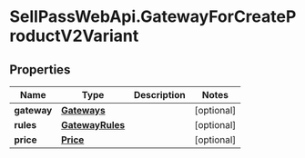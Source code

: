 # SellPassWebApi.GatewayForCreateProductV2Variant

## Properties

Name | Type | Description | Notes
------------ | ------------- | ------------- | -------------
**gateway** | [**Gateways**](Gateways.md) |  | [optional] 
**rules** | [**GatewayRules**](GatewayRules.md) |  | [optional] 
**price** | [**Price**](Price.md) |  | [optional] 


